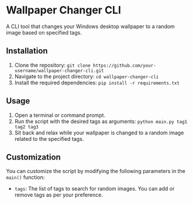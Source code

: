 # Wallpaper Changer CLI

A CLI tool that changes your Windows desktop wallpaper to a random image based on specified tags.

## Installation

1. Clone the repository: `git clone https://github.com/your-username/wallpaper-changer-cli.git`
2. Navigate to the project directory: `cd wallpaper-changer-cli`
3. Install the required dependencies: `pip install -r requirements.txt`

## Usage

1. Open a terminal or command prompt.
2. Run the script with the desired tags as arguments: `python main.py tag1 tag2 tag3`
3. Sit back and relax while your wallpaper is changed to a random image related to the specified tags.

## Customization

You can customize the script by modifying the following parameters in the `main()` function:

- `tags`: The list of tags to search for random images. You can add or remove tags as per your preference.